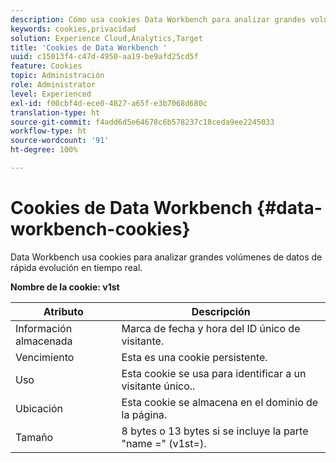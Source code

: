 ```yaml
---
description: Cómo usa cookies Data Workbench para analizar grandes volúmenes de datos de rápida evolución en tiempo real.
keywords: cookies,privacidad
solution: Experience Cloud,Analytics,Target
title: 'Cookies de Data Workbench '
uuid: c15013f4-c47d-4950-aa19-be9afd25cd5f
feature: Cookies
topic: Administración
role: Administrator
level: Experienced
exl-id: f00cbf4d-ece0-4827-a65f-e3b7068d680c
translation-type: ht
source-git-commit: f4add6d5e64678c6b578237c18ceda9ee2245033
workflow-type: ht
source-wordcount: '91'
ht-degree: 100%

---
```


# Cookies de Data Workbench {#data-workbench-cookies}

Data Workbench usa cookies para analizar grandes volúmenes de datos de rápida evolución en tiempo real.

**Nombre de la cookie: v1st**

| Atributo | Descripción |
|---|---|
| Información almacenada | Marca de fecha y hora del ID único de visitante. |
| Vencimiento | Esta es una cookie persistente. |
| Uso | Esta cookie se usa para identificar a un visitante único.. |
| Ubicación | Esta cookie se almacena en el dominio de la página. |
| Tamaño | 8 bytes o 13 bytes si se incluye la parte &quot;name =&quot; (v1st=). |
